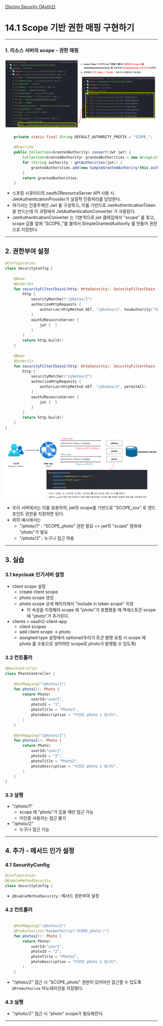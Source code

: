 <nav>
    <a href="../.." target="_blank">[Spring Security OAuth2]</a>
</nav>

# 14.1 Scope 기반 권한 매핑 구현하기

---

### 1. 리소스 서버의 scope - 권한 매핑
![scope-1](./imgs/scope-1.png)

```java
	private static final String DEFAULT_AUTHORITY_PREFIX = "SCOPE_";

	@Override
	public Collection<GrantedAuthority> convert(Jwt jwt) {
		Collection<GrantedAuthority> grantedAuthorities = new ArrayList<>();
		for (String authority : getAuthorities(jwt)) {
			grantedAuthorities.add(new SimpleGrantedAuthority(this.authorityPrefix + authority));
		}
		return grantedAuthorities;
	}
```
- 스프링 시큐리티의 oauth2ResourceServer API 사용 시, JwtAuthenticationProvider가 실질적 인증처리를 담당한다.
- 여기서는 인증주체인 Jwt 를 구성하고, 이를 기반으로 JwtAuthenticationToken 을 만드는데 이 과정에서 JwtAuthenticationConverter 가 사용된다.
- JwtAuthenticationConverter 는 기본적으로 jwt 클레임에서 "scope" 를 찾고, scope 값들 앞에 "SCOPE_"를 붙여서 SimpleGrantedAuthority 를
만들어 권한으로 지정한다.

---

## 2. 권한부여 설정
```kotlin
@Configuration
class SecurityConfig {

    @Bean
    @Order(0)
    fun securityFilterChain1(http: HttpSecurity): SecurityFilterChain {
        http {
            securityMatcher("/photos/1")
            authorizeHttpRequests {
                authorize(HttpMethod.GET, "/photos/1", hasAuthority("SCOPE_photo"))
            }
            oauth2ResourceServer {
                jwt {  }
            }
        }
        return http.build()
    }

    @Bean
    @Order(1)
    fun securityFilterChain2(http: HttpSecurity): SecurityFilterChain {
        http {
            securityMatcher("/photos/2")
            authorizeHttpRequests {
                authorize(HttpMethod.GET, "/photos/2", permitAll)
            }
            oauth2ResourceServer {
                jwt {  }
            }
        }
        return http.build()
    }
}
```
![scoep-2](./imgs/scope-2.png)


- 우리 서버에서는 이를 응용하여, jwt의 scope를 기반으로 "SCOPE_xxx" 로 엔드포인트 권한을 지정하면 된다.
- 위의 예시에서는
  - "/photo/1" : "SCOPE_photo" 권한 필요 == jwt의 "scope" 범위에 "photo"가 필요
  - "/photo/2" : 누구나 접근 허용

---

## 3. 실습

### 3.1 keycloak 인가서버 설정
- client scope 설정
  - create client scope
  - photo scope 생성
  - photo scope 상세 페이지에서 "include in token scope" 지정
    - 이 속성을 지정해야 scope 에 "photo"가 포함됐을 때 액세스토큰 scope에 "photo"가 추가된다.
- clients > oauth2-client-app
  - client scopes
  - add client scope -> photo
  - assigned type 설정에서 optional(우리가 토큰 발행 요청 시 scope 에 photo 를 수동으로 넣어야만 scope로 photo가 발행될 수 있도록)

### 3.2 컨트롤러
```kotlin
@RestController
class PhotoController {

    @GetMapping("/photos/1")
    fun photo1(): Photo {
        return Photo(
            userId="user1",
            photoId = "1",
            photoTitle = "Photo1",
            photoDescription = "이것은 photo 1 입니다",
        )
    }

    @GetMapping("/photos/2")
    fun photos2(): Photo {
        return Photo(
            userId="user1",
            photoId = "2",
            photoTitle = "Photo2",
            photoDescription = "이것은 photo 2 입니다",
        )
    }
}
```

### 3.3 실행
- "/photo/1"
  - scope 에 "photo"가 있을 때만 접근 가능
  - 미인증 사용자는 접근 불가
- "/photo/2"
  - 누구나 접근 가능

---

## 4. 추가 - 메서드 인가 설정

### 4.1 SecurityConfig
```kotlin
@Configuration
@EnableMethodSecurity
class SecurityConfig {
```
- `@EnableMethodSecurity` : 메서드 권한부여 설정

### 4.2 컨트롤러
```kotlin

    @GetMapping("/photos/2")
    @PreAuthorize("hasAuthority('SCOPE_photo')")
    fun photos2(): Photo {
        return Photo(
            userId="user1",
            photoId = "2",
            photoTitle = "Photo2",
            photoDescription = "이것은 photo 2 입니다",
        )
    }
```
- "/photo/2" 접근 시 "SCOPE_photo" 권한이 있어야만 접근할 수 있도록 `@PreAuthorize` 어노테이션을 지정했다.

### 4.3 실행
- "/photo/2" 접근 시  "photo" scope가 필요해진다.

---
